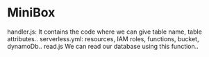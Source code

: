 # MiniBox
handler.js:
It contains the code where we can give table name, table attributes..
serverless.yml:
resources, IAM roles, functions, bucket, dynamoDb..
read.js
We can read our database using this function..
